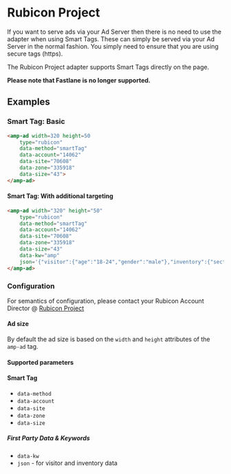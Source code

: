 <!---
Copyright 2015 The AMP HTML Authors. All Rights Reserved.

Licensed under the Apache License, Version 2.0 (the "License");
you may not use this file except in compliance with the License.
You may obtain a copy of the License at

      http://www.apache.org/licenses/LICENSE-2.0

Unless required by applicable law or agreed to in writing, software
distributed under the License is distributed on an "AS-IS" BASIS,
WITHOUT WARRANTIES OR CONDITIONS OF ANY KIND, either express or implied.
See the License for the specific language governing permissions and
limitations under the License.
-->

# Rubicon Project

If you want to serve ads via your Ad Server then there is no need to use the adapter when using Smart Tags.  These can simply be served via your Ad Server in the normal fashion.  You simply need to ensure that you are using secure tags (https).

The Rubicon Project adapter supports Smart Tags directly on the page.

**Please note that Fastlane is no longer supported.**

## Examples

### Smart Tag: Basic

```html
<amp-ad width=320 height=50
    type="rubicon"
    data-method="smartTag"
    data-account="14062"
    data-site="70608"
    data-zone="335918"
    data-size="43">
</amp-ad>
```

#### Smart Tag: With additional targeting

```html
<amp-ad width="320" height="50"
    type="rubicon"
    data-method="smartTag"
    data-account="14062"
    data-site="70608"
    data-zone="335918"
    data-size="43"
    data-kw="amp"
    json='{"visitor":{"age":"18-24","gender":"male"},"inventory":{"section":"amp"}}'>
</amp-ad>
```

### Configuration

For semantics of configuration, please contact your Rubicon Account Director @
[Rubicon Project](http://platform.rubiconproject.com])

#### Ad size

By default the ad size is based on the `width` and `height` attributes of the `amp-ad` tag.

#### Supported parameters

#### Smart Tag
- `data-method`
- `data-account`
- `data-site`
- `data-zone`
- `data-size`

##### First Party Data & Keywords
- `data-kw`
- `json` - for visitor and inventory data
